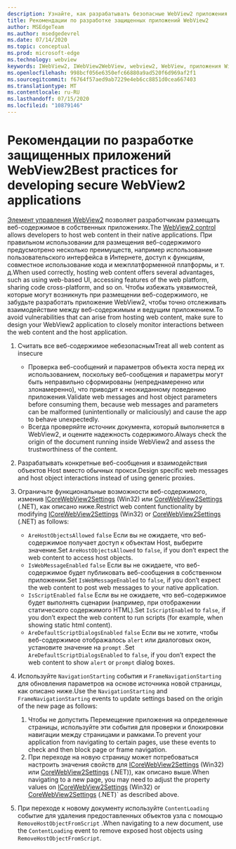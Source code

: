 ```yaml
---
description: Узнайте, как разрабатывать безопасные WebView2 приложения.
title: Рекомендации по разработке защищенных приложений WebView2
author: MSEdgeTeam
ms.author: msedgedevrel
ms.date: 07/14/2020
ms.topic: conceptual
ms.prod: microsoft-edge
ms.technology: webview
keywords: IWebView2, IWebView2WebView, webview2, WebView, приложения Win32, Win32, EDGE, ICoreWebView2, ICoreWebView2Host, управление браузером, EDGE HTML, безопасность
ms.openlocfilehash: 998bcf056e6350efc66880a9ad520f6d969af2f1
ms.sourcegitcommit: f6764f57aed9ab7229e4eb6cc8851d0cea667403
ms.translationtype: MT
ms.contentlocale: ru-RU
ms.lasthandoff: 07/15/2020
ms.locfileid: "10879146"
---
```

# <span data-ttu-id="f25b1-104">Рекомендации по разработке защищенных приложений WebView2</span><span class="sxs-lookup"><span data-stu-id="f25b1-104">Best practices for developing secure WebView2 applications</span></span>

<span data-ttu-id="f25b1-105">[Элемент управления WebView2](https://docs.microsoft.com/microsoft-edge/webview2/) позволяет разработчикам размещать веб-содержимое в собственных приложениях.</span><span class="sxs-lookup"><span data-stu-id="f25b1-105">The [WebView2 control](https://docs.microsoft.com/microsoft-edge/webview2/) allows developers to host web content in their native applications.</span></span> <span data-ttu-id="f25b1-106">При правильном использовании для размещения веб-содержимого предусмотрено несколько преимуществ, например использование пользовательского интерфейса в Интернете, доступ к функциям, совместное использование кода и межплатформенной платформы, и т. д.</span><span class="sxs-lookup"><span data-stu-id="f25b1-106">When used correctly, hosting web content offers several advantages, such as using web-based UI, accessing features of the web platform, sharing code cross-platform, and so on.</span></span> <span data-ttu-id="f25b1-107">Чтобы избежать уязвимостей, которые могут возникнуть при размещении веб-содержимого, не забудьте разработать приложение WebView2, чтобы точно отслеживать взаимодействие между веб-содержимым и ведущим приложением.</span><span class="sxs-lookup"><span data-stu-id="f25b1-107">To avoid vulnerabilities that can arise from hosting web content, make sure to design your WebView2 application to closely monitor interactions between the web content and the host application.</span></span> 

1. <span data-ttu-id="f25b1-108">Считать все веб-содержимое небезопасным</span><span class="sxs-lookup"><span data-stu-id="f25b1-108">Treat all web content as insecure</span></span>
    - <span data-ttu-id="f25b1-109">Проверка веб-сообщений и параметров объекта хоста перед их использованием, поскольку веб-сообщения и параметры могут быть неправильно сформированы (непреднамеренно или злонамеренно), что приводит к неожиданному поведению приложения.</span><span class="sxs-lookup"><span data-stu-id="f25b1-109">Validate web messages and host object parameters before consuming them, because web messages and parameters can be malformed (unintentionally or maliciously) and cause the app to behave unexpectedly.</span></span>
    - <span data-ttu-id="f25b1-110">Всегда проверяйте источник документа, который выполняется в WebView2, и оцените надежность содержимого.</span><span class="sxs-lookup"><span data-stu-id="f25b1-110">Always check the origin of the document running inside WebView2 and assess the trustworthiness of the content.</span></span> 

2. <span data-ttu-id="f25b1-111">Разрабатывать конкретные веб-сообщения и взаимодействия объектов Host вместо обычных прокси.</span><span class="sxs-lookup"><span data-stu-id="f25b1-111">Design specific web messages and host object interactions instead of using generic proxies.</span></span>

3. <span data-ttu-id="f25b1-112">Ограничьте функциональные возможности веб-содержимого, изменив [ICoreWebView2Settings](../reference/win32/0-9-538/icorewebview2settings.md) (Win32) или [CoreWebView2Settings](../reference/dotnet/0-9-538/microsoft-web-webview2-core-corewebview2settings.md) (.NET), как описано ниже.</span><span class="sxs-lookup"><span data-stu-id="f25b1-112">Restrict web content functionality by modifying [ICoreWebView2Settings](../reference/win32/0-9-538/icorewebview2settings.md) (Win32) or [CoreWebView2Settings](../reference/dotnet/0-9-538/microsoft-web-webview2-core-corewebview2settings.md) (.NET) as follows:</span></span>
    - <span data-ttu-id="f25b1-113">`AreHostObjectsAllowed` `false` Если вы не ожидаете, что веб-содержимое получает доступ к объектам Host, выберите значение.</span><span class="sxs-lookup"><span data-stu-id="f25b1-113">Set `AreHostObjectsAllowed` to `false`, if you don’t expect the web content to access host objects.</span></span>
    - <span data-ttu-id="f25b1-114">`IsWebMessageEnabled` `false` Если вы не ожидаете, что веб-содержимое будет публиковать веб-сообщения в собственном приложении.</span><span class="sxs-lookup"><span data-stu-id="f25b1-114">Set `IsWebMessageEnabled` to `false`, if you don’t expect the web content to post web messages to your native application.</span></span> 
    - <span data-ttu-id="f25b1-115">`IsScriptEnabled` `false` Если вы не ожидаете, что веб-содержимое будет выполнять сценарии (например, при отображении статического содержимого HTML).</span><span class="sxs-lookup"><span data-stu-id="f25b1-115">Set `IsScriptEnabled` to `false`, if you don’t expect the web content to run scripts (for example, when showing static html content).</span></span>
    - <span data-ttu-id="f25b1-116">`AreDefaultScriptDialogsEnabled` `false` Если вы не хотите, чтобы веб-содержимое отображалось `alert` или диалоговых окон, установите значение на `prompt` .</span><span class="sxs-lookup"><span data-stu-id="f25b1-116">Set `AreDefaultScriptDialogsEnabled` to `false`, if you don’t expect the web content to show `alert` or `prompt` dialog boxes.</span></span>

4. <span data-ttu-id="f25b1-117">Используйте `NavigationStarting` события и `FrameNavigationStarting` для обновления параметров на основе источника новой страницы, как описано ниже.</span><span class="sxs-lookup"><span data-stu-id="f25b1-117">Use the `NavigationStarting` and `FrameNavigationStarting` events to update settings based on the origin of the new page as follows:</span></span>
    1. <span data-ttu-id="f25b1-118">Чтобы не допустить Перемещение приложения на определенные страницы, используйте эти события для проверки и блокировки навигации между страницами и рамками.</span><span class="sxs-lookup"><span data-stu-id="f25b1-118">To prevent your application from navigating to certain pages, use these events to check and then block page or frame navigation.</span></span> 
    2. <span data-ttu-id="f25b1-119">При переходе на новую страницу может потребоваться настроить значения свойств для [ICoreWebView2Settings](../reference/win32/0-9-538/icorewebview2settings.md) (Win32) или [CoreWebView2Settings](../reference/dotnet/0-9-538/microsoft-web-webview2-core-corewebview2settings.md) (.NET)), как описано выше.</span><span class="sxs-lookup"><span data-stu-id="f25b1-119">When navigating to a new page, you may need to adjust the property values on [ICoreWebView2Settings](../reference/win32/0-9-538/icorewebview2settings.md) (Win32) or [CoreWebView2Settings](../reference/dotnet/0-9-538/microsoft-web-webview2-core-corewebview2settings.md) (.NET)\` as described above.</span></span>

5. <span data-ttu-id="f25b1-120">При переходе к новому документу используйте `ContentLoading` событие для удаления предоставленных объектов узла с помощью `RemoveHostObjectFromScript` .</span><span class="sxs-lookup"><span data-stu-id="f25b1-120">When navigating to a new document, use the `ContentLoading` event to remove exposed host objects using `RemoveHostObjectFromScript`.</span></span> 